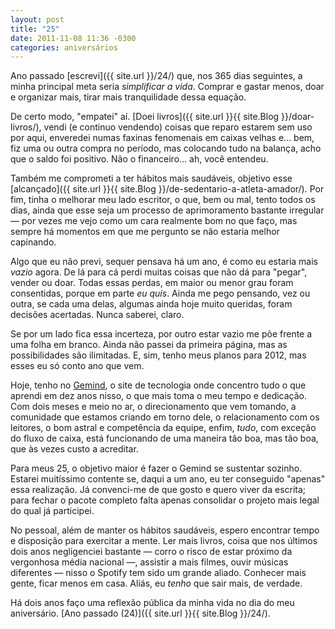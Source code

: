 ```yaml
---
layout: post
title: "25"
date: 2011-11-08 11:36 -0300
categories: aniversários
---
```

Ano passado [escrevi]({{ site.url }}/24/) que, nos 365 dias seguintes, a minha principal meta seria _simplificar a vida_. Comprar e gastar menos, doar e organizar mais, tirar mais tranquilidade dessa equação.

De certo modo, "empatei" aí. [Doei livros]({{ site.url }}{{ site.Blog }}/doar-livros/), vendi (e continuo vendendo) coisas que reparo estarem sem uso por aqui, enveredei numas faxinas fenomenais em caixas velhas e… bem, fiz uma ou outra compra no período, mas colocando tudo na balança, acho que o saldo foi positivo. Não o financeiro… ah, você entendeu.

Também me comprometi a ter hábitos mais saudáveis, objetivo esse [alcançado]({{ site.url }}{{ site.Blog }}/de-sedentario-a-atleta-amador/). Por fim, tinha o melhorar meu lado escritor, o que, bem ou mal, tento todos os dias, ainda que esse seja um processo de aprimoramento bastante irregular — por vezes me vejo como um cara realmente bom no que faço, mas sempre há momentos em que me pergunto se não estaria melhor capinando.

Algo que eu não previ, sequer pensava há um ano, é como eu estaria mais _vazio_ agora. De lá para cá perdi muitas coisas que não dá para "pegar", vender ou doar. Todas essas perdas, em maior ou menor grau foram consentidas, porque em parte _eu quis_. Ainda me pego pensando, vez ou outra, se cada uma delas, algumas ainda hoje muito queridas, foram decisões acertadas. Nunca saberei, claro.

Se por um lado fica essa incerteza, por outro estar vazio me põe frente a uma folha em branco. Ainda não passei da primeira página, mas as possibilidades são ilimitadas. E, sim, tenho meus planos para 2012, mas esses eu só conto ano que vem.

Hoje, tenho no [Gemind](https://gemindarquivo.wordpress.com), o site de tecnologia onde concentro tudo o que aprendi em dez anos nisso, o que mais toma o meu tempo e dedicação. Com dois meses e meio no ar, o direcionamento que vem tomando, a comunidade que estamos criando em torno dele, o relacionamento com os leitores, o bom astral e competência da equipe, enfim, _tudo_, com exceção do fluxo de caixa, está funcionando de uma maneira tão boa, mas tão boa, que às vezes custo a acreditar.

Para meus 25, o objetivo maior é fazer o Gemind se sustentar sozinho. Estarei muitíssimo contente se, daqui a um ano, eu ter conseguido "apenas" essa realização. Já convenci-me de que gosto e quero viver da escrita; para fechar o pacote completo falta apenas consolidar o projeto mais legal do qual já participei.

No pessoal, além de manter os hábitos saudáveis, espero encontrar tempo e disposição para exercitar a mente. Ler mais livros, coisa que nos últimos dois anos negligenciei bastante — corro o risco de estar próximo da vergonhosa média nacional —, assistir a mais filmes, ouvir músicas diferentes — nisso o Spotify tem sido um grande aliado. Conhecer mais gente, ficar menos em casa. Aliás, eu _tenho_ que sair mais, de verdade.

Há dois anos faço uma reflexão pública da minha vida no dia do meu aniversário. [Ano passado (24)]({{ site.url }}{{ site.Blog }}/24/).